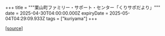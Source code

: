 +++
title = """栗山町ファミリー・サポート・センター「くりサポだより」"""
date = 2025-04-30T04:00:00.000Z
expiryDate = 2025-05-04T04:29:09.933Z
tags = ["kuriyama"]
+++


[[source]](https://www.town.kuriyama.hokkaido.jp/soshiki/39/17422.html)
